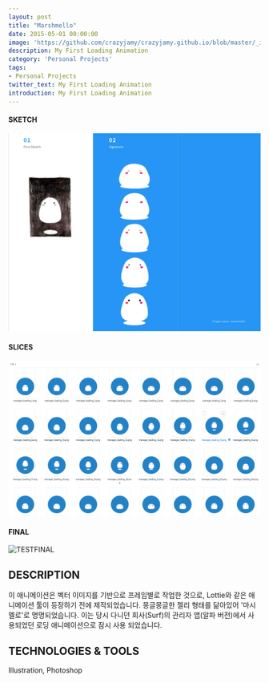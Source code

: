 ```yaml
---
layout: post
title: "Marshmello"
date: 2015-05-01 00:00:00
image: 'https://github.com/crazyjamy/crazyjamy.github.io/blob/master/_images/_thumbnail/marshmello.gif?raw=true'
description: My First Loading Animation
category: 'Personal Projects'
tags:
- Personal Projects
twitter_text: My First Loading Animation
introduction: My First Loading Animation
---
```


#### SKETCH
![과정](https://github.com/crazyjamy/crazyjamy.github.io/blob/master/_images/_post/marshmello/marshmello.png?raw=true)

#### SLICES
![SLICES](https://github.com/crazyjamy/crazyjamy.github.io/blob/master/_images/_post/marshmello/sli_marshmello.png?raw=true)

#### FINAL
![TESTFINAL](https://github.com/crazyjamy/crazyjamy.github.io/blob/master/_images/_post/marshmello/final-marshmello.gif?raw=true)

## DESCRIPTION
이 애니메이션은 벡터 이미지를 기반으로 프레임별로 작업한 것으로, Lottie와 같은 애니메이션 툴이 등장하기 전에 제작되었습니다. 
몽글몽글한 젤리 형태를 닮아있어 '마시멜로'로 명명되었습니다. 
이는 당시 다니던 회사(Surf)의 관리자 앱(알파 버전)에서 사용되었던 로딩 애니메이션으로 잠시 사용 되었습니다.

## TECHNOLOGIES & TOOLS
Illustration, Photoshop
